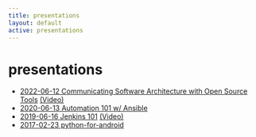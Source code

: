 ```yaml
---
title: presentations
layout: default
active: presentations
---
```

# presentations

- [2022-06-12 Communicating Software Architecture with Open Source Tools](2022-06-12_diagramming/index.html) [(Video)](https://www.youtube.com/watch?v=42OVQuB79tQ)
- [2020-06-13 Automation 101 w/ Ansible](2020-06-13_automation_101_ansible/automation_101_ansible.slides.html)
- [2019-06-16 Jenkins 101](2019-06-16_jenkins_101/2019-06-16_jenkins_101.slides.html) [(Video)](https://www.youtube.com/watch?v=_kwZqlLZrUo)
- [2017-02-23 python-for-android](2017-02-23_python-for-android/2017-02-23_python-for-android.slides.html)

